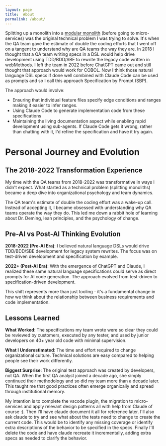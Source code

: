 ```yaml
---
layout: page
title:  About
permalink: /about/
---
```


Splitting up a monolith into a [modular monolith][1] (before going to micro-services) was the original technical problem I was trying to solve.
It's when the QA team gave the estimate of double the coding efforts that I went off on a tangent to understand why are QA teams the way they are.
In 2018 I thought that a QA team writing specs in a DSL would help drive development using TDD/BDD/SBE to rewrite the legacy code written in webMethods. 
I left the team in 2022 before ChatGPT came out and still thought that approach would work for COBOL.
Now I think those natural language DSL specs if done well combined with Claude Code can be used as prompts and so I call this approach Specification by Prompt (SBP).

The approach would involve:
- Ensuring that individual feature files specify edge conditions and ranges making it easier to infer ranges.
- Using Claude Code to generate implementation code from these specifications
- Maintaining the living documentation aspect while enabling rapid development using sub-agents. If Claude Code gets it wrong, rather than chatting with it, I'd refine the specification and have it try again.

# Personal Journey and Evolution

## The 2018-2022 Transformation Experience

My time with the QA teams from 2018-2022 was transformative in ways I didn't expect. What started as a technical problem (splitting monoliths) became a deep dive into organizational psychology and team dynamics.

The QA team's estimate of double the coding effort was a wake-up call. Instead of accepting it, I became obsessed with understanding why QA teams operate the way they do. This led me down a rabbit hole of learning about Dr. Deming, lean principles, and the psychology of change.

## Pre-AI vs Post-AI Thinking Evolution

**2018-2022 (Pre-AI Era)**: I believed natural language DSLs would drive TDD/BDD/SBE development for legacy system rewrites. The focus was on test-driven development and specification by example.

**2022+ (Post-AI Era)**: With the emergence of ChatGPT and Claude, I realized these same natural language specifications could serve as direct prompts for AI code generation. The approach evolved from test-driven to specification-driven development.

This shift represents more than just tooling - it's a fundamental change in how we think about the relationship between business requirements and code implementation.

## Lessons Learned

**What Worked**: The specifications my team wrote were so clear they could be reviewed by customers, executed by any tester, and used by junior developers on 40+ year old code with minimal supervision.

**What I Underestimated**: The time and effort required to change organizational culture. Technical solutions are easy compared to helping people see their work differently.

**Biggest Surprise**: The original test approach was created by developers, not QA. When the first QA analyst joined a decade ago, she simply continued their methodology and so did my team more than a decade later. This taught me that good practices often emerge organically and spread through institutional memory.

My intention is to complete the vscode plugin, the migration to micro-services and apply relevant design patterns all with help from Claude of course :).
Then I'll have claude document it all for reference later. 
I'll also ask claude to try and see what about the tests need to change to create the current code.
This would be to identify any missing coverage or identify extra descriptions of the behavior to be specified in the specs. 
Finally I'll delete the code and have claude recreate it incrementally, adding extra specs as needed to clarify the behavior.

[1]: https://www.youtube.com/watch?v=5OjqD-ow8GE